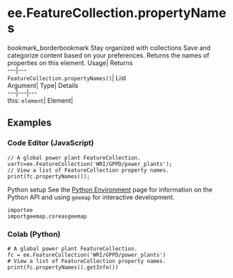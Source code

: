  
#  ee.FeatureCollection.propertyNames
bookmark_borderbookmark Stay organized with collections  Save and categorize content based on your preferences. 
Returns the names of properties on this element. 
Usage| Returns  
---|---  
`FeatureCollection.propertyNames()`| List  
Argument| Type| Details  
---|---|---  
this: `element`| Element|   
## Examples
### Code Editor (JavaScript)
```
// A global power plant FeatureCollection.
varfc=ee.FeatureCollection('WRI/GPPD/power_plants');
// View a list of FeatureCollection property names.
print(fc.propertyNames());
```
Python setup
See the [ Python Environment](https://developers.google.com/earth-engine/guides/python_install) page for information on the Python API and using `geemap` for interactive development.
```
importee
importgeemap.coreasgeemap
```

### Colab (Python)
```
# A global power plant FeatureCollection.
fc = ee.FeatureCollection('WRI/GPPD/power_plants')
# View a list of FeatureCollection property names.
print(fc.propertyNames().getInfo())
```

